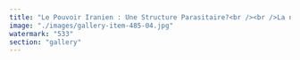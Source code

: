 ```yaml
---
title: "Le Pouvoir Iranien : Une Structure Parasitaire?<br /><br />La notion de vermine, dans son sens biologique, renvoie à un organisme qui prospère aux dépens d’un écosystème, prélevant des ressources sans contribuer à son équilibre. Lorsqu’on applique cette métaphore à une entité politique, on s’interroge sur sa capacité à produire une dynamique de fluidité et de recalibration ou, au contraire, à s’accrocher aux structures existantes pour en extraire force et maintien.<br /><br />Dans le cas du pouvoir iranien, plusieurs éléments suggèrent une forme de parasitisme systémique :<br /><br />- Exploitation des ressources sans redistribution harmonieuse<br />Le pouvoir contrôle une grande partie des richesses nationales, notamment via les revenus pétroliers et industriels, mais les mécanismes de redistribution restent opaques et concentrés dans des cercles restreints.<br /><br />- Répression comme outil de préservation du système<br />La survie du régime repose largement sur une surveillance systématique, l’élimination des opposants et la restriction des libertés civiles. Comme un parasite qui s’accroche à son hôte, le pouvoir semble résister à toute mutation qui menacerait son emprise.<br /><br />- Manipulation idéologique et synchronisation forcée<br />En modelant un discours nationaliste et religieux étroit, le régime force la population à suivre un cadre idéologique rigide, empêchant l’émergence de modèles alternatifs. La fluidité du système est freinée, empêchant tout recalibrage spontané.<br /><br />La véritable question est donc : un système politique peut-il survivre longtemps sous une forme parasitaire, ou finit-il toujours par s’effondrer sous son propre poids?<br /><br />La dynamique actuelle montre une oscillation entre résistance et fragmentation, où l’appareil du pouvoir tente de se solidifier, tandis que la société cherche des issues de synchronisation et de fluidité. L’histoire démontre que lorsque les structures deviennent trop rigides, elles finissent par se briser."
image: "./images/gallery-item-485-04.jpg"
watermark: "533"
section: "gallery"
---
```


